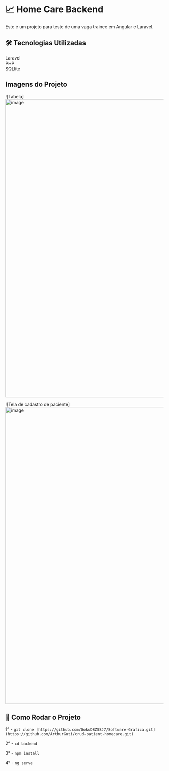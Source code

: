 # 📈​ Home Care Backend

Este é um projeto para teste de uma vaga trainee em Angular e Laravel.

## 🛠️ Tecnologias Utilizadas

Laravel \
PHP \
SQLlite 

## Imagens do Projeto

![Tabela]<img width="1868" height="946" alt="image" src="https://github.com/user-attachments/assets/58e7edb7-eb17-457d-8b3d-fe37aed1fe76" />

![Tela de cadastro de paciente]<img width="1862" height="942" alt="image" src="https://github.com/user-attachments/assets/c6be7852-e148-4d20-b2d7-52924ef83628" />


## 🚀 Como Rodar o Projeto

1° - `git clone [https://github.com/GokuDBZSSJ7/Software-Grafica.git](https://github.com/ArthurGuti/crud-patient-homecare.git)`

2° - `cd backend`

3° - `npm install`

4° - `ng serve`
